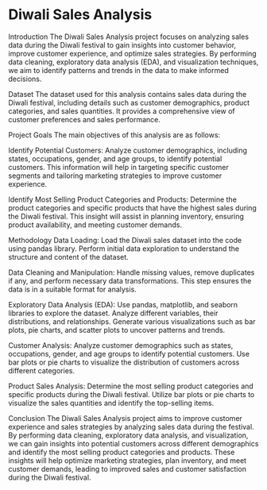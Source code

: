 # Diwali Sales Analysis
Introduction
The Diwali Sales Analysis project focuses on analyzing sales data during the Diwali festival to gain insights into customer behavior, improve customer experience, and optimize sales strategies. By performing data cleaning, exploratory data analysis (EDA), and visualization techniques, we aim to identify patterns and trends in the data to make informed decisions.

Dataset
The dataset used for this analysis contains sales data during the Diwali festival, including details such as customer demographics, product categories, and sales quantities. It provides a comprehensive view of customer preferences and sales performance.

Project Goals
The main objectives of this analysis are as follows:

Identify Potential Customers: Analyze customer demographics, including states, occupations, gender, and age groups, to identify potential customers. This information will help in targeting specific customer segments and tailoring marketing strategies to improve customer experience.

Identify Most Selling Product Categories and Products: Determine the product categories and specific products that have the highest sales during the Diwali festival. This insight will assist in planning inventory, ensuring product availability, and meeting customer demands.

Methodology
Data Loading: Load the Diwali sales dataset into the code using pandas library. Perform initial data exploration to understand the structure and content of the dataset.

Data Cleaning and Manipulation: Handle missing values, remove duplicates if any, and perform necessary data transformations. This step ensures the data is in a suitable format for analysis.

Exploratory Data Analysis (EDA): Use pandas, matplotlib, and seaborn libraries to explore the dataset. Analyze different variables, their distributions, and relationships. Generate various visualizations such as bar plots, pie charts, and scatter plots to uncover patterns and trends.

Customer Analysis: Analyze customer demographics such as states, occupations, gender, and age groups to identify potential customers. Use bar plots or pie charts to visualize the distribution of customers across different categories.

Product Sales Analysis: Determine the most selling product categories and specific products during the Diwali festival. Utilize bar plots or pie charts to visualize the sales quantities and identify the top-selling items.

Conclusion
The Diwali Sales Analysis project aims to improve customer experience and sales strategies by analyzing sales data during the festival. By performing data cleaning, exploratory data analysis, and visualization, we can gain insights into potential customers across different demographics and identify the most selling product categories and products. These insights will help optimize marketing strategies, plan inventory, and meet customer demands, leading to improved sales and customer satisfaction during the Diwali festival.
